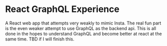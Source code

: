 # React GraphQL Experience
A React web app that attempts very weakly to mimic Insta. The real fun part is the even weaker attempt to use GraphQL as the backend api. This is all done in the hopes to understand GraphQL and become better at react at the same time. TBD if I will finish this.
